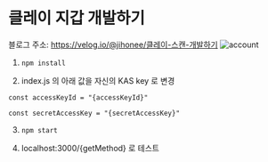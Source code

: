 # 클레이 지갑 개발하기
블로그 주소: https://velog.io/@jihonee/클레이-스캔-개발하기
![account](https://user-images.githubusercontent.com/89739267/145778890-bfd2ed81-616e-43c3-9545-706c091e1615.gif)

1. ``npm install``

2. index.js 의 아래 값을 자신의 KAS key 로 변경

``const accessKeyId = "{accessKeyId}" `` 

``const secretAccessKey = "{secretAccessKey}"``

3. ``npm start``

4. localhost:3000/{getMethod} 로 테스트
